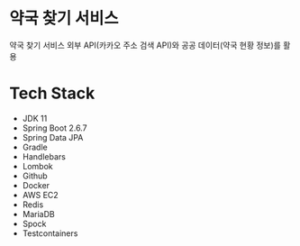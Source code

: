 
# 약국 찾기 서비스
약국 찾기 서비스
외부 API(카카오 주소 검색 API)와 공공 데이터(약국 현황 정보)를 활용

# Tech Stack
* JDK 11
* Spring Boot 2.6.7
* Spring Data JPA
* Gradle
* Handlebars
* Lombok
* Github
* Docker
* AWS EC2
* Redis
* MariaDB
* Spock
* Testcontainers
